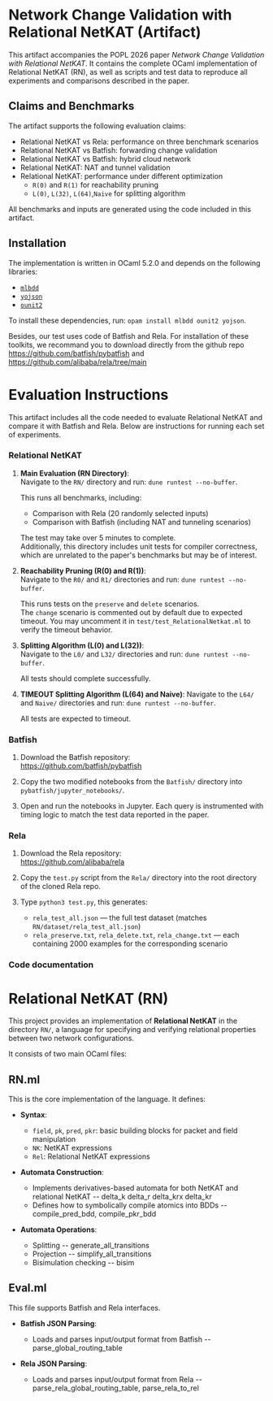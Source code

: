 # Network Change Validation with Relational NetKAT (Artifact)

This artifact accompanies the POPL 2026 paper *Network Change Validation with Relational NetKAT*. 
It contains the complete OCaml implementation of Relational NetKAT (RN), as well as scripts and test data 
to reproduce all experiments and comparisons described in the paper.

## Claims and Benchmarks

The artifact supports the following evaluation claims:

- Relational NetKAT vs Rela: performance on three benchmark scenarios
- Relational NetKAT vs Batfish: forwarding change validation
- Relational NetKAT vs Batfish: hybrid cloud network
- Relational NetKAT: NAT and tunnel validation
- Relational NetKAT: performance under different optimization
  - `R(0)` and `R(1)` for reachability pruning
  - `L(0)`, `L(32)`, `L(64)`,`Naive` for splitting algorithm

All benchmarks and inputs are generated using the code included in this artifact.

## Installation

The implementation is written in OCaml 5.2.0 and depends on the following libraries:

- [`mlbdd`](https://opam.ocaml.org/packages/mlbdd/)
- [`yojson`](https://opam.ocaml.org/packages/yojson/)
- [`ounit2`](https://opam.ocaml.org/packages/ounit2/)

To install these dependencies, run: `opam install mlbdd ounit2 yojson`.

Besides, our test uses code of Batfish and Rela. For installation of these toolkits, we recommand you to download
directly from the github repo https://github.com/batfish/pybatfish and https://github.com/alibaba/rela/tree/main

# Evaluation Instructions

This artifact includes all the code needed to evaluate Relational NetKAT and compare it with Batfish and Rela. 
Below are instructions for running each set of experiments.

### Relational NetKAT

1. **Main Evaluation (RN Directory)**:  
   Navigate to the `RN/` directory and run: `dune runtest --no-buffer`.
   
	This runs all benchmarks, including:
	- Comparison with Rela (20 randomly selected inputs)
	- Comparison with Batfish (including NAT and tunneling scenarios)

	The test may take over 5 minutes to complete.  
	Additionally, this directory includes unit tests for compiler correctness, which are unrelated to the paper's benchmarks but may be of interest. 
 
2. **Reachability Pruning (R(0) and R(1))**:  
	Navigate to the `R0/` and `R1/` directories and run: `dune runtest --no-buffer`. 

	This runs tests on the `preserve` and `delete` scenarios.  
	The `change` scenario is commented out by default due to expected timeout. You may uncomment it in `test/test_RelationalNetkat.ml` to verify the timeout behavior.

3. **Splitting Algorithm (L(0) and L(32))**:  
	Navigate to the `L0/` and `L32/` directories and run: `dune runtest --no-buffer`. 
	
	All tests should complete successfully.

4. **TIMEOUT Splitting Algorithm (L(64) and Naive)**:
	Navigate to the `L64/` and `Naive/` directories and run: `dune runtest --no-buffer`. 

	All tests are expected to timeout.


### Batfish

1. Download the Batfish repository:  
https://github.com/batfish/pybatfish

2. Copy the two modified notebooks from the `Batfish/` directory into `pybatfish/jupyter_notebooks/`.

3. Open and run the notebooks in Jupyter. Each query is instrumented with timing logic to match the test data reported in the paper.

### Rela

1. Download the Rela repository:  
https://github.com/alibaba/rela

2. Copy the `test.py` script from the `Rela/` directory into the root directory of the cloned Rela repo.

3. Type `python3 test.py`, this generates:
	- `rela_test_all.json` — the full test dataset (matches `RN/dataset/rela_test_all.json`)
	- `rela_preserve.txt`, `rela_delete.txt`, `rela_change.txt` — each containing 2000 examples for the corresponding scenario
	
	
### Code documentation

# Relational NetKAT (RN)

This project provides an implementation of **Relational NetKAT** in the directory `RN/`,  a language for specifying and verifying relational properties between two network configurations.

It consists of two main OCaml files:


## RN.ml

This is the core implementation of the language. It defines:

- **Syntax**:
  - `field`, `pk`, `pred`, `pkr`: basic building blocks for packet and field manipulation
  - `NK`: NetKAT expressions
  - `Rel`: Relational NetKAT expressions

- **Automata Construction**:
  - Implements derivatives-based automata for both NetKAT and relational NetKAT -- delta_k delta_r delta_krx delta_kr
  - Defines how to symbolically compile atomics into BDDs  -- compile_pred_bdd, compile_pkr_bdd

- **Automata Operations**:
  - Splitting -- generate_all_transitions
  - Projection -- simplify_all_transitions
  - Bisimulation checking -- bisim


## Eval.ml

This file supports Batfish and Rela interfaces.

- **Batfish JSON Parsing**:
  - Loads and parses input/output format from Batfish -- parse_global_routing_table 

- **Rela JSON Parsing**:
  - Loads and parses input/output format from Rela -- parse_rela_global_routing_table, parse_rela_to_rel

	
